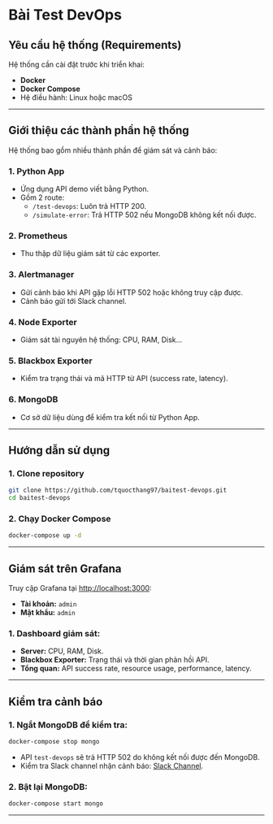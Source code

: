 # Bài Test DevOps

## Yêu cầu hệ thống (Requirements)

Hệ thống cần cài đặt trước khi triển khai:

- **Docker**
- **Docker Compose**
- Hệ điều hành: Linux hoặc macOS

---

## Giới thiệu các thành phần hệ thống

Hệ thống bao gồm nhiều thành phần để giám sát và cảnh báo:

### **1. Python App**
- Ứng dụng API demo viết bằng Python.
- Gồm 2 route:
  - `/test-devops`: Luôn trả HTTP 200.
  - `/simulate-error`: Trả HTTP 502 nếu MongoDB không kết nối được.

### **2. Prometheus**
- Thu thập dữ liệu giám sát từ các exporter.

### **3. Alertmanager**
- Gửi cảnh báo khi API gặp lỗi HTTP 502 hoặc không truy cập được.
- Cảnh báo gửi tới Slack channel.

### **4. Node Exporter**
- Giám sát tài nguyên hệ thống: CPU, RAM, Disk...

### **5. Blackbox Exporter**
- Kiểm tra trạng thái và mã HTTP từ API (success rate, latency).

### **6. MongoDB**
- Cơ sở dữ liệu dùng để kiểm tra kết nối từ Python App.

---

## Hướng dẫn sử dụng

### **1. Clone repository**

```bash
git clone https://github.com/tquocthang97/baitest-devops.git
cd baitest-devops
```

### **2. Chạy Docker Compose**

```bash
docker-compose up -d
```
---

## Giám sát trên Grafana

Truy cập Grafana tại [http://localhost:3000](http://localhost:3000):

- **Tài khoản:** `admin`
- **Mật khẩu:** `admin`

### **1. Dashboard giám sát:**
- **Server:** CPU, RAM, Disk.
- **Blackbox Exporter:** Trạng thái và thời gian phản hồi API.
- **Tổng quan:** API success rate, resource usage, performance, latency.

---

## Kiểm tra cảnh báo

### **1. Ngắt MongoDB để kiểm tra:**

```bash
docker-compose stop mongo
```

- API `test-devops` sẽ trả HTTP 502 do không kết nối được đến MongoDB.
- Kiểm tra Slack channel nhận cảnh báo: [Slack Channel](https://join.slack.com/t/test-devops-org/shared_invite/zt-2xq38lhrr-9q0IW5kvZvXThoSLhchZFg).

### **2. Bật lại MongoDB:**

```bash
docker-compose start mongo
```

---

